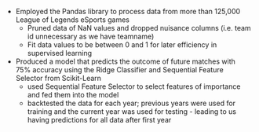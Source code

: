 - Employed the Pandas library to process data from more than 125,000 League of Legends eSports games
    - Pruned data of NaN values and dropped nuisance columns (i.e. team id unnecessary as we have teamname)
    - Fit data values to be between 0 and 1 for later efficiency in supervised learning
- Produced a model that predicts the outcome of future matches with 75% accuracy using the Ridge Classifier and Sequential Feature Selector from Scikit-Learn
    - used Sequential Feature Selector to select features of importance and fed them into the model
    - backtested the data for each year; previous years were used for training and the current year was used for testing - leading to us having predictions for all data after first year
